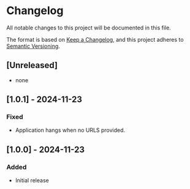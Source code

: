# Changelog

All notable changes to this project will be documented in this file.

The format is based on [Keep a Changelog](https://keepachangelog.com/en/1.1.0/),
and this project adheres to [Semantic Versioning](https://semver.org/spec/v2.0.0.html).

## [Unreleased]

- none

## [1.0.1] - 2024-11-23

### Fixed

- Application hangs when no URLS provided.

## [1.0.0] - 2024-11-23

### Added

- Initial release
